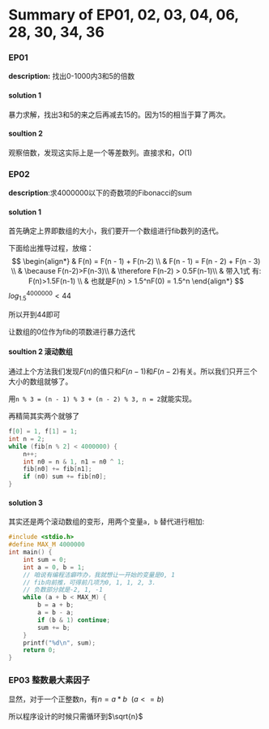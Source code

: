 
# Summary of EP01, 02, 03, 04, 06, 28, 30, 34, 36

### EP01

**description:** 找出0-1000内3和5的倍数

#### solution 1

暴力求解，找出3和5的来之后再减去15的。因为15的相当于算了两次。

#### soultion 2

观察倍数，发现这实际上是一个等差数列。直接求和，$O(1)$



### EP02 

**description**:求4000000以下的奇数项的Fibonacci的sum

#### solution 1

首先确定上界即数组的大小，我们要开一个数组进行fib数列的迭代。

下面给出推导过程，放缩：
$$
\begin{align*}
& F(n) = F(n - 1) + F(n-2) \\
& F(n - 1) = F(n - 2) + F(n - 3) \\
& \because F(n-2)>F(n-3)\\
& \therefore F(n-2) > 0.5F(n-1)\\
& 带入1式 有: F(n)>1.5F(n-1) \\
& 也就是F(n) > 1.5^nF(0) = 1.5^n
\end{align*}
$$
$log_{1.5}^{4000000} < 44$

所以开到44即可

让数组的0位作为fib的项数进行暴力迭代

#### soultion 2 滚动数组

通过上个方法我们发现$F(n)$的值只和$F(n-1)$和$F(n-2)$有关。所以我们只开三个大小的数组就够了。

用`n % 3 = (n - 1) % 3 + (n - 2) % 3, n = 2`就能实现。

再精简其实两个就够了

```c
f[0] = 1, f[1] = 1;
int n = 2;
while (fib[n % 2] < 4000000) {
    n++;
    int n0 = n & 1, n1 = n0 ^ 1;
    fib[n0] += fib[n1];
    if (n0) sum += fib[n0];
}
```

#### solution 3

其实还是两个滚动数组的变形，用两个变量`a, b` 替代进行相加:

```c
#include <stdio.h>
#define MAX_M 4000000
int main() {
    int sum = 0;
    int a = 0, b = 1;
    // 咱说有编程洁癖咋办，我就想让一开始的变量是0, 1
    // fib向前推，可得前几项为0, 1, 1, 2, 3.
    // 负数部分就是-2, 1, -1
    while (a + b < MAX_M) {
        b = a + b;
        a = b - a;
        if (b & 1) continue;
        sum += b;
    }
    printf("%d\n", sum);
    return 0;
}
```

### EP03 整数最大素因子

显然，对于一个正整数n，有$n = a * b \  \ (a <= b)$

所以程序设计的时候只需循环到$\sqrt{n}$



